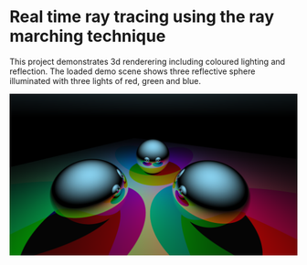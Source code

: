 # Real time ray tracing using the ray marching technique

This project demonstrates 3d renderering including coloured lighting and reflection.
The loaded demo scene shows three reflective sphere illuminated with three lights of red, green and blue.

![image](image.png)